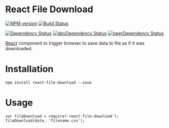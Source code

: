 # React File Download

[![NPM version][npm-badge]][npm] [![Build Status][travis-ci-image]][travis-ci-url]

[![Dependency Status][deps-badge]][deps]
[![devDependency Status][dev-deps-badge]][dev-deps]
[![peerDependency Status][peer-deps-badge]][peer-deps]

[React](http://facebook.github.io/react/) component to trigger browser to save data to file as if it was downloaded.

# Installation

    npm install react-file-download --save

# Usage

    var fileDownload = require('react-file-download');
    fileDownload(data, 'filename.csv');

[npm-badge]: http://badge.fury.io/js/react-download.svg
[npm]: http://badge.fury.io/js/react-download

[deps-badge]: https://david-dm.org/luqin/react-download.svg
[deps]: https://david-dm.org/luqin/react-download

[dev-deps-badge]: https://david-dm.org/luqin/react-download/dev-status.svg
[dev-deps]: https://david-dm.org/luqin/react-download#info=devDependencies

[peer-deps-badge]: https://david-dm.org/luqin/react-download/peer-status.svg
[peer-deps]: https://david-dm.org/luqin/react-download#info=peerDependencies

[travis-ci-image]: https://travis-ci.org/luqin/react-download.svg
[travis-ci-url]: https://travis-ci.org/luqin/react-download
